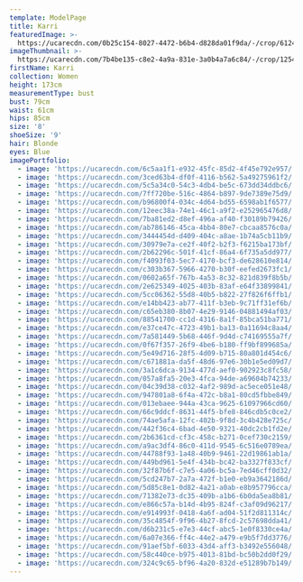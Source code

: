 ```yaml
---
template: ModelPage
title: Karri
featuredImage: >-
  https://ucarecdn.com/0b25c154-8027-4472-b6b4-d828da01f9da/-/crop/6124x2674/0,485/-/preview/
imageThumbnail: >-
  https://ucarecdn.com/7b4be135-c8e2-4a9a-831e-3a0b4a7a6c84/-/crop/1254x1443/259,123/-/preview/
firstName: Karri
collection: Women
height: 173cm
measurementType: bust
bust: 79cm
waist: 61cm
hips: 85cm
size: '8'
shoeSize: '9'
hair: Blonde
eyes: Blue
imagePortfolio:
  - image: 'https://ucarecdn.com/6c5aa1f1-e932-45fc-85d2-4f45e792e957/'
  - image: 'https://ucarecdn.com/3ced63b4-df0f-4116-b562-5a49275961f2/'
  - image: 'https://ucarecdn.com/5c5a34c0-54c3-4db4-be5c-673dd34ddbc6/'
  - image: 'https://ucarecdn.com/7ff720be-516c-4864-b897-9de7389e75d9/'
  - image: 'https://ucarecdn.com/b96800f4-034c-4d64-bd55-6598ab1f6577/'
  - image: 'https://ucarecdn.com/12eec38a-74e1-46c1-a9f2-e252965476d8/'
  - image: 'https://ucarecdn.com/7ba81ed2-d8ef-496a-af40-f30189b79426/'
  - image: 'https://ucarecdn.com/ab786146-45ca-4bb4-80e7-cbcaa8576c0a/'
  - image: 'https://ucarecdn.com/3444454d-d409-404c-a8ae-1b74a5cb11b9/'
  - image: 'https://ucarecdn.com/30979e7a-ce2f-40f2-b2f3-f6215ba173bf/'
  - image: 'https://ucarecdn.com/2b62296c-501f-41cf-86a4-6f735a5dd977/'
  - image: 'https://ucarecdn.com/f4093f03-5ec7-4170-bcf3-de628610e814/'
  - image: 'https://ucarecdn.com/c303b367-5966-4270-b30f-eefed2673fc1/'
  - image: 'https://ucarecdn.com/0602a65f-767b-4a53-8c32-821d839f8b5b/'
  - image: 'https://ucarecdn.com/2e625349-4025-403b-83af-e64f33899841/'
  - image: 'https://ucarecdn.com/5cc06362-55d8-40b5-b822-27f826f6ffb1/'
  - image: 'https://ucarecdn.com/e14bb423-ab77-411f-b3eb-9c71ff31ef6b/'
  - image: 'https://ucarecdn.com/c65eb380-8b07-4e29-9146-04881494af03/'
  - image: 'https://ucarecdn.com/88541700-cc1d-4316-8a1f-85bca51ba771/'
  - image: 'https://ucarecdn.com/e37ce47c-4723-49b1-ba13-0a11694c8aa4/'
  - image: 'https://ucarecdn.com/7a581449-5b68-446f-9d4d-c74169555a7f/'
  - image: 'https://ucarecdn.com/0f67f357-26f9-4be6-b180-ff9bf899685a/'
  - image: 'https://ucarecdn.com/5e49d716-28f5-4d09-b715-80a801d454c6/'
  - image: 'https://ucarecdn.com/c671881a-da5f-48d6-97e6-30b1e5ed09d7/'
  - image: 'https://ucarecdn.com/3a1c6dca-9134-477d-aef0-902923c8fc58/'
  - image: 'https://ucarecdn.com/057a8fa5-20e3-4fca-94de-a69604b74233/'
  - image: 'https://ucarecdn.com/04c39d38-c032-4af2-989d-ac5ece051e48/'
  - image: 'https://ucarecdn.com/947801a8-6f4a-472c-b8a1-80cd5fbbe849/'
  - image: 'https://ucarecdn.com/013ebaee-944a-43ca-9625-61097966cd60/'
  - image: 'https://ucarecdn.com/66c9ddcf-8631-44f5-bfe8-846cdb5c0ce2/'
  - image: 'https://ucarecdn.com/74ae5afa-12fc-402b-9f8d-3c4b428e725c/'
  - image: 'https://ucarecdn.com/442f36c4-6bad-4e50-9321-40dc2cb1fd2e/'
  - image: 'https://ucarecdn.com/2b6361cd-cf3c-458c-b271-0cef730c2159/'
  - image: 'https://ucarecdn.com/a9ac3df4-86c0-411d-9545-6c516e0789ea/'
  - image: 'https://ucarecdn.com/44788f93-1a48-40b9-9461-22d19861ab1a/'
  - image: 'https://ucarecdn.com/449bd961-5e4f-434b-bc42-ba3327f833cf/'
  - image: 'https://ucarecdn.com/32f87b6f-c7e5-4a06-bc5a-7ed46cff0d32/'
  - image: 'https://ucarecdn.com/5cd247b7-2a7a-472f-b1e0-eb9a3642186d/'
  - image: 'https://ucarecdn.com/5d85c8e1-0d82-4a21-a0ab-e8b957796cca/'
  - image: 'https://ucarecdn.com/71382e73-dc35-409b-a1b6-6b0da5ea8b81/'
  - image: 'https://ucarecdn.com/e866c57a-b14d-4b95-824f-c3af09d96217/'
  - image: 'https://ucarecdn.com/e914993f-0418-4a6f-ad04-51f2d811314c/'
  - image: 'https://ucarecdn.com/35c4854f-9f96-4b27-8fcd-2c57698dda41/'
  - image: 'https://ucarecdn.com/d6b231c5-e7e3-44cf-abc5-1e0f8330ce4a/'
  - image: 'https://ucarecdn.com/6a07e366-ff4c-44e2-a479-e9b5f7dd3776/'
  - image: 'https://ucarecdn.com/91aef5bf-6033-43d4-aff3-b3492e556048/'
  - image: 'https://ucarecdn.com/58c440ce-b975-4013-81bd-bc50b2dd0f29/'
  - image: 'https://ucarecdn.com/324c9c65-bf96-4a20-832d-e51289b7b149/'
---
```


